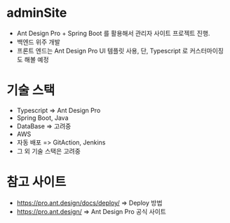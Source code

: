 # adminSite
- Ant Design Pro + Spring Boot 를 활용해서 관리자 사이트 프로젝트 진행.
- 백엔드 위주 개발
- 프론트 엔드는 Ant Design Pro UI 템플릿 사용, 단, Typescript 로 커스터마이징도 해볼 예정

# 기술 스택
- Typescript => Ant Design Pro
- Spring Boot, Java
- DataBase => 고려중
- AWS
- 자동 배포 => GitAction, Jenkins
- 그 외 기술 스택은 고려중

# 참고 사이트
- https://pro.ant.design/docs/deploy/   => Deploy 방법
- https://pro.ant.design/ => Ant Design Pro 공식 사이트

